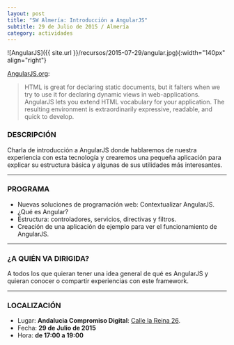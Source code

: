 ```yaml
---
layout: post
title: "SW Almería: Introducción a AngularJS"
subtitle: 29 de Julio de 2015 / Almería
category: actividades
---
```


![AngularJS]({{ site.url }}/recursos/2015-07-29/angular.jpg){:width="140px" align="right"}

[AngularJS.org](https://angularjs.org/):


>HTML is great for declaring static documents, but it falters when we try to use it for declaring dynamic views in web-applications. AngularJS lets you extend HTML vocabulary for your application. The resulting environment is extraordinarily expressive, readable, and quick to develop.



### DESCRIPCIÓN

Charla de introducción a AngularJS donde hablaremos de nuestra experiencia con esta tecnología y crearemos una pequeña aplicación para explicar su estructura básica y algunas de sus utilidades más interesantes. 

---

### PROGRAMA

  - Nuevas soluciones de programación web: Contextualizar AngularJS.
  - ¿Qué es Angular?
  - Estructura: controladores, servicios, directivas y filtros.
  - Creación de una aplicación de ejemplo para ver el funcionamiento de AngularJS.

---

### ¿A QUIÉN VA DIRIGIDA?

A todos los que quieran tener una idea general de qué es AngularJS y quieran conocer o compartir experiencias con este framework.


---

### LOCALIZACIÓN

* Lugar: **Andalucia Compromiso Digital**: [Calle la Reina 26](https://goo.gl/maps/ECb8d).
* Fecha: **29 de Julio de 2015**
* Hora: **de 17:00 a 19:00**